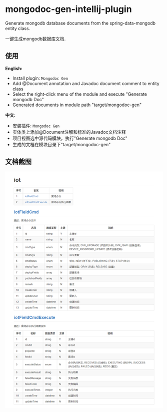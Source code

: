# mongodoc-gen-intellij-plugin
Generate mongodb database documents from the spring-data-mongodb entity class.

一键生成mongodb数据库文档.

## 使用
**English:**
- Install plugin: `Mongodoc Gen`
- Add @Document annotation and Javadoc document comment to entity class
- Select the right-click menu of the module and execute "Generate mongodb Doc"
- Generated documents in module path "target/mongodoc-gen"

**中文:**
- 安装插件: `Mongodoc Gen`
- 实体类上添加@Document注解和标准的Javadoc文档注释
- 项目视图选中源代码模块，执行"Generate mongodb Doc"
- 生成的文档在模块目录下"target/mongodoc-gen"

## 文档截图
![文档截图](document.png)
